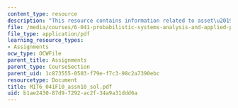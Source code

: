 ```yaml
---
content_type: resource
description: "This resource contains information related to asset\u2019s gain."
file: /media/courses/6-041-probabilistic-systems-analysis-and-applied-probability-fall-2010/b1ae243087d97292ac2f34a9a31ddd6a_MIT6_041F10_assn10_sol.pdf
file_type: application/pdf
learning_resource_types:
- Assignments
ocw_type: OCWFile
parent_title: Assignments
parent_type: CourseSection
parent_uid: 1c873555-0503-f79e-f7c3-98c2a7390ebc
resourcetype: Document
title: MIT6_041F10_assn10_sol.pdf
uid: b1ae2430-87d9-7292-ac2f-34a9a31ddd6a
---
```

